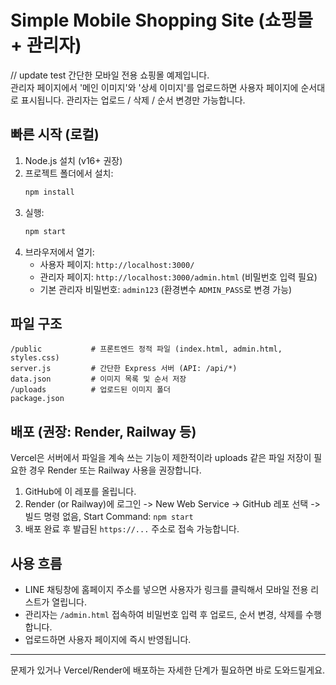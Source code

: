 # Simple Mobile Shopping Site (쇼핑몰 + 관리자)
// update test
간단한 모바일 전용 쇼핑몰 예제입니다.  
관리자 페이지에서 '메인 이미지'와 '상세 이미지'를 업로드하면 사용자 페이지에 순서대로 표시됩니다. 관리자는 업로드 / 삭제 / 순서 변경만 가능합니다.

## 빠른 시작 (로컬)
1. Node.js 설치 (v16+ 권장)
2. 프로젝트 폴더에서 설치:
   ```bash
   npm install
   ```
3. 실행:
   ```bash
   npm start
   ```
4. 브라우저에서 열기:
   - 사용자 페이지: `http://localhost:3000/`
   - 관리자 페이지: `http://localhost:3000/admin.html` (비밀번호 입력 필요)
   - 기본 관리자 비밀번호: `admin123` (환경변수 `ADMIN_PASS`로 변경 가능)

## 파일 구조
```
/public           # 프론트엔드 정적 파일 (index.html, admin.html, styles.css)
server.js         # 간단한 Express 서버 (API: /api/*)
data.json         # 이미지 목록 및 순서 저장
/uploads          # 업로드된 이미지 폴더
package.json
```

## 배포 (권장: Render, Railway 등)
Vercel은 서버에서 파일을 계속 쓰는 기능이 제한적이라 uploads 같은 파일 저장이 필요한 경우 Render 또는 Railway 사용을 권장합니다.
1. GitHub에 이 레포를 올립니다.
2. Render (or Railway)에 로그인 -> New Web Service -> GitHub 레포 선택 -> 빌드 명령 없음, Start Command: `npm start`
3. 배포 완료 후 발급된 `https://...` 주소로 접속 가능합니다.

## 사용 흐름
- LINE 채팅창에 홈페이지 주소를 넣으면 사용자가 링크를 클릭해서 모바일 전용 리스트가 열립니다.
- 관리자는 `/admin.html` 접속하여 비밀번호 입력 후 업로드, 순서 변경, 삭제를 수행합니다.
- 업로드하면 사용자 페이지에 즉시 반영됩니다.

---
문제가 있거나 Vercel/Render에 배포하는 자세한 단계가 필요하면 바로 도와드릴게요.
